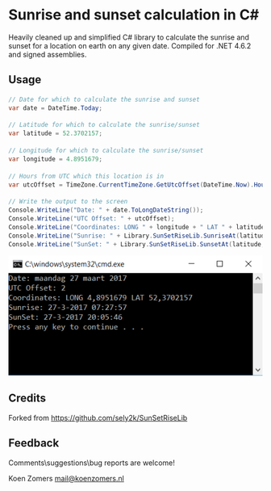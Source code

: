 # Sunrise and sunset calculation in C#

Heavily cleaned up and simplified C# library to calculate the sunrise and sunset for a location on earth on any given date. Compiled for .NET 4.6.2 and signed assemblies.

## Usage

```C#
// Date for which to calculate the sunrise and sunset
var date = DateTime.Today;

// Latitude for which to calculate the sunrise/sunset
var latitude = 52.3702157;

// Longitude for which to calculate the sunrise/sunset
var longitude = 4.8951679;
            
// Hours from UTC which this location is in
var utcOffset = TimeZone.CurrentTimeZone.GetUtcOffset(DateTime.Now).Hours;

// Write the output to the screen
Console.WriteLine("Date: " + date.ToLongDateString());
Console.WriteLine("UTC Offset: " + utcOffset);
Console.WriteLine("Coordinates: LONG " + longitude + " LAT " + latitude);
Console.WriteLine("Sunrise: " + Library.SunSetRiseLib.SunriseAt(latitude, longitude, date, utcOffset));
Console.WriteLine("SunSet: " + Library.SunSetRiseLib.SunsetAt(latitude, longitude, date, utcOffset));
```

![Sample output](./SampleOutput.png)

## Credits

Forked from https://github.com/sely2k/SunSetRiseLib

## Feedback

Comments\suggestions\bug reports are welcome!

Koen Zomers
mail@koenzomers.nl
